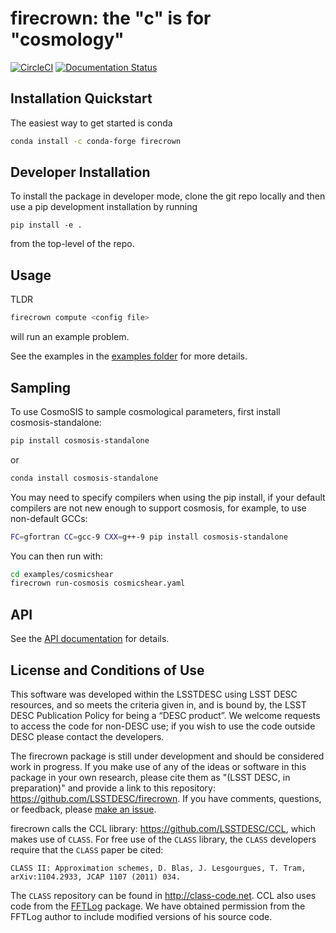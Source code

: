 # firecrown: the "c" is for "cosmology"

[![CircleCI](https://circleci.com/gh/LSSTDESC/firecrown/tree/master.svg?style=svg)](https://circleci.com/gh/LSSTDESC/firecrown/tree/master) [![Documentation Status](https://readthedocs.org/projects/firecrown/badge/?version=latest)](https://firecrown.readthedocs.io/en/latest/?badge=latest)

## Installation Quickstart

The easiest way to get started is conda

```bash
conda install -c conda-forge firecrown
```

## Developer Installation

To install the package in developer mode, clone the git repo locally and then
use a pip development installation by running

```
pip install -e .
```

from the top-level of the repo.

## Usage

TLDR

```bash
firecrown compute <config file>
```

will run an example problem.

See the examples in the [examples folder](https://github.com/LSSTDESC/firecrown/examples)
for more details.

## Sampling

To use CosmoSIS to sample cosmological parameters, first install cosmosis-standalone:

```bash
pip install cosmosis-standalone
```

or

```bash
conda install cosmosis-standalone
```

You may need to specify compilers when using the pip install, if your default compilers
are not new enough to support cosmosis, for example, to use non-default GCCs:

```bash
FC=gfortran CC=gcc-9 CXX=g++-9 pip install cosmosis-standalone
```

You can then run with:

```bash
cd examples/cosmicshear
firecrown run-cosmosis cosmicshear.yaml
```

## API

See the [API documentation](https://firecrown.readthedocs.io/en/latest/) for details.

## License and Conditions of Use

This software was developed within the LSSTDESC using LSST DESC resources, and
so meets the criteria given in, and is bound by, the LSST DESC Publication Policy
for being a “DESC product”. We welcome requests to access the code for non-DESC use;
if you wish to use the code outside DESC please contact the developers.

The firecrown package is still under development and should be considered work
in progress. If you make use of any of the ideas or software in this package
in your own research, please cite them as "(LSST DESC, in preparation)" and
provide a link to this repository: https://github.com/LSSTDESC/firecrown.
If you have comments, questions, or feedback, please
[make an issue](https://github.com/LSSTDESC/firecrown/issues).

firecrown calls the CCL library: https://github.com/LSSTDESC/CCL, which makes
use of `CLASS`. For free use of the `CLASS` library, the `CLASS` developers
require that the `CLASS` paper be cited:

    CLASS II: Approximation schemes, D. Blas, J. Lesgourgues, T. Tram,
    arXiv:1104.2933, JCAP 1107 (2011) 034.

The `CLASS` repository can be found in http://class-code.net. CCL also uses
code from the [FFTLog](http://casa.colorado.edu/~ajsh/FFTLog/) package.  We
have obtained permission from the FFTLog author to include modified versions of
his source code.
